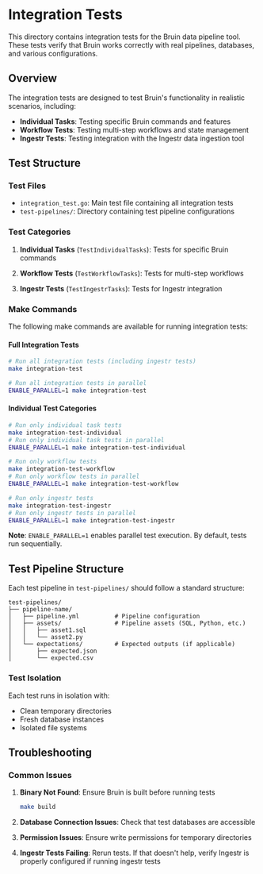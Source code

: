 # Integration Tests

This directory contains integration tests for the Bruin data pipeline tool. These tests verify that Bruin works correctly with real pipelines, databases, and various configurations.

## Overview

The integration tests are designed to test Bruin's functionality in realistic scenarios, including:

- **Individual Tasks**: Testing specific Bruin commands and features
- **Workflow Tests**: Testing multi-step workflows and state management
- **Ingestr Tests**: Testing integration with the Ingestr data ingestion tool

## Test Structure

### Test Files

- `integration_test.go`: Main test file containing all integration tests
- `test-pipelines/`: Directory containing test pipeline configurations

### Test Categories

1. **Individual Tasks** (`TestIndividualTasks`): Tests for specific Bruin commands

2. **Workflow Tests** (`TestWorkflowTasks`): Tests for multi-step workflows

3. **Ingestr Tests** (`TestIngestrTasks`): Tests for Ingestr integration

### Make Commands

The following make commands are available for running integration tests:

#### Full Integration Tests
```bash
# Run all integration tests (including ingestr tests)
make integration-test

# Run all integration tests in parallel
ENABLE_PARALLEL=1 make integration-test
```

#### Individual Test Categories

```bash
# Run only individual task tests
make integration-test-individual
# Run only individual task tests in parallel
ENABLE_PARALLEL=1 make integration-test-individual

# Run only workflow tests
make integration-test-workflow
# Run only workflow tests in parallel
ENABLE_PARALLEL=1 make integration-test-workflow

# Run only ingestr tests
make integration-test-ingestr
# Run only ingestr tests in parallel
ENABLE_PARALLEL=1 make integration-test-ingestr
```

**Note**: `ENABLE_PARALLEL=1` enables parallel test execution. By default, tests run sequentially.

## Test Pipeline Structure

Each test pipeline in `test-pipelines/` should follow a standard structure:

```
test-pipelines/
├── pipeline-name/
│   ├── pipeline.yml          # Pipeline configuration
│   ├── assets/               # Pipeline assets (SQL, Python, etc.)
│   │   ├── asset1.sql
│   │   └── asset2.py
│   └── expectations/         # Expected outputs (if applicable)
│       ├── expected.json
│       └── expected.csv
```

### Test Isolation
Each test runs in isolation with:
- Clean temporary directories
- Fresh database instances
- Isolated file systems

## Troubleshooting

### Common Issues

1. **Binary Not Found**: Ensure Bruin is built before running tests
   ```bash
   make build
   ```

2. **Database Connection Issues**: Check that test databases are accessible

3. **Permission Issues**: Ensure write permissions for temporary directories

4. **Ingestr Tests Failing**: Rerun tests. If that doesn't help, verify Ingestr is properly configured if running ingestr tests


